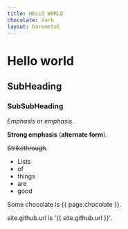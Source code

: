 ```yaml
---
title: HELLO WORLD
chocolate: dark
layout: baremetal
---
```


# Hello world

## SubHeading

### SubSubHeading

*Emphasis* or _emphasis_.

**Strong emphasis** (__alternate form__).

~~Strikethrough~~.

- Lists
- of
- things
- are
- good

Some chocolate is {{ page.chocolate }}.

site.github.url is '{{ site.github.url }}'.